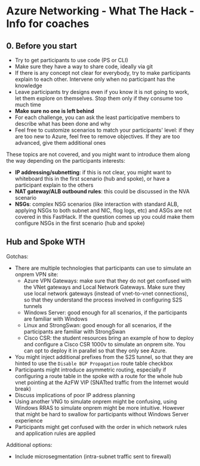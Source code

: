 # Azure Networking - What The Hack - Info for coaches

## 0. Before you start

* Try to get participants to use code (PS or CLI)
* Make sure they have a way to share code, ideally via git
* If there is any concept not clear for everybody, try to make participants explain to each other. Intervene only when no participant has the knowledge
* Leave participants try designs even if you know it is not going to work, let them explore on themselves. Stop them only if they consume too much time
* **Make sure no one is left behind**
* For each challenge, you can ask the least participative members to describe what has been done and why
* Feel free to customize scenarios to match your participants' level: if they are too new to Azure, feel free to remove objectives. If they are too advanced, give them additional ones

These topics are not covered, and you might want to introduce them along the way depending on the participants interests:

* **IP addressing/subnetting**: if this is not clear, you might want to whiteboard this in the first scenario (hub and spoke), or have a participant explain to the others
* **NAT gateway/ALB outbound rules**: this could be discussed in the NVA scenario
* **NSGs**: complex NSG scenarios (like interaction with standard ALB, applying NSGs to both subnet and NIC, flog logs, etc) and ASGs are not covered in this FastHack. If the question comes up you could make them configure NSGs in the first scenario (hub and spoke)

## Hub and Spoke WTH

Gotchas:

* There are multiple technologies that participants can use to simulate an onprem VPN site:
  * Azure VPN Gateways: make sure that they do not get confused with the VNet gateways and Local Network Gateways. Make sure they use local network gateways (instead of vnet-to-vnet connections), so that they understand the process involved in configuring S2S tunnels
  * Windows Server: good enough for all scenarios, if the participants are familiar with Windows
  * Linux and StrongSwan: good enough for all scenarios, if the participants are familiar with StrongSwan
  * Cisco CSR: the student resources bring an example of how to deploy and configure a Cisco CSR 1000v to simulate an onprem site. You can opt to deploy it in parallel so that they only see Azure.
* You might inject additional prefixes from the S2S tunnel, so that they are hinted to use the `Disable BGP Propagation` route table checkbox
* Participants might introduce asymmetric routing, especially if configuring a route table in the spoke with a route for the whole hub vnet pointing at the AzFW VIP (SNATted traffic from the Internet would break)
* Discuss implications of poor IP address planning
* Using another VNG to simulate onprem might be confusing, using Windows RRAS to simulate onprem might be more intuitive. However that might be hard to swallow for participants  without Windows Server experience
* Participants might get confused with the order in which network rules and application rules are applied

Additional options:

* Include microsegmentation (intra-subnet traffic sent to firewall)
